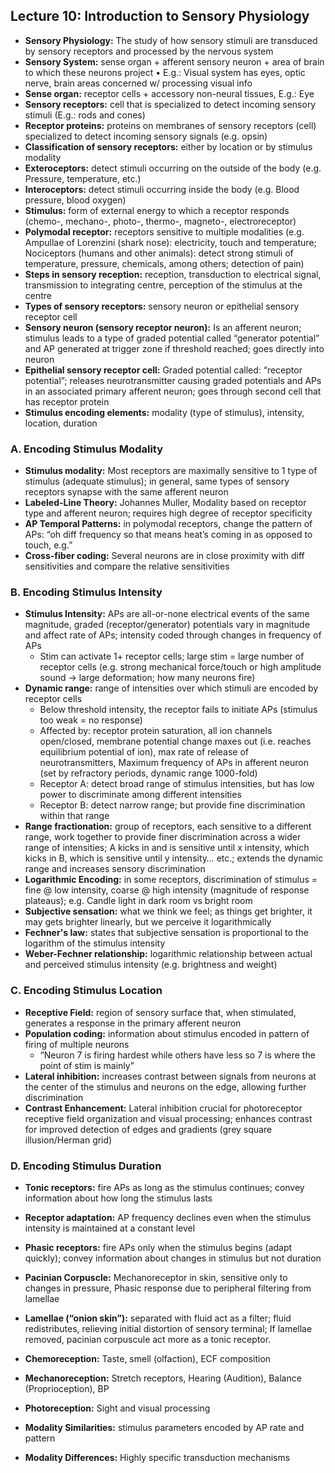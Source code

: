 ## Lecture 10: Introduction to Sensory Physiology
* **Sensory Physiology:** The study of how sensory stimuli are transduced by sensory receptors and processed by the nervous system
* **Sensory System:** sense organ + afferent sensory neuron + area of brain to which these neurons project
  •	E.g.: Visual system has eyes, optic nerve, brain areas concerned w/ processing visual info
* **Sense organ:** receptor cells + accessory non-neural tissues, E.g.: Eye
* **Sensory receptors:** cell that is specialized to detect incoming sensory stimuli (E.g.: rods and cones)
* **Receptor proteins:** proteins on membranes of sensory receptors (cell) specialized to detect incoming sensory signals (e.g. opsin)
* **Classification of sensory receptors:** either by location or by stimulus modality
* **Exteroceptors:** detect stimuli occurring on the outside of the body (e.g. Pressure, temperature, etc.)
* **Interoceptors:** detect stimuli occurring inside the body (e.g. Blood pressure, blood oxygen)
* **Stimulus:** form of external energy to which a receptor responds (chemo-, mechano-, photo-, thermo-, magneto-, electroreceptor)
* **Polymodal receptor:** receptors sensitive to multiple modalities (e.g. Ampullae of Lorenzini (shark nose): electricity, touch and temperature; Nociceptors (humans and other animals): detect strong stimuli of temperature, pressure, chemicals, among others; detection of pain)
* **Steps in sensory reception:** reception, transduction to electrical signal, transmission to integrating centre, perception of the stimulus at the centre
* **Types of sensory receptors:** sensory neuron or epithelial sensory receptor cell
* **Sensory neuron (sensory receptor neuron):** Is an afferent neuron; stimulus leads to a type of graded potential called “generator potential” and AP generated at trigger zone if threshold reached; goes directly into neuron
* **Epithelial sensory receptor cell:** Graded potential called: “receptor potential”; releases neurotransmitter causing graded potentials and APs in an associated primary afferent neuron; goes through second cell that has receptor protein
* **Stimulus encoding elements:** modality (type of stimulus), intensity, location, duration
### A. Encoding Stimulus Modality
* **Stimulus modality:** Most receptors are maximally sensitive to 1 type of stimulus (adequate stimulus); in general, same types of sensory receptors synapse with the same afferent neuron
* **Labeled-Line Theory:** Johannes Muller, Modality based on receptor type and afferent neuron; requires high degree of receptor specificity
* **AP Temporal Patterns:** in polymodal receptors, change the pattern of APs: “oh diff frequency so that means heat’s coming in as opposed to touch, e.g.”
* **Cross-fiber coding:** Several neurons are in close proximity with diff sensitivities and compare the relative sensitivities
### B. Encoding Stimulus Intensity
* **Stimulus Intensity:** APs are all-or-none electrical events of the same magnitude, graded (receptor/generator) potentials vary in magnitude and affect rate of APs; intensity coded through changes in frequency of APs
  -	Stim can activate 1+ receptor cells; large stim = large number of receptor cells (e.g. strong mechanical force/touch or high amplitude sound -> large deformation; how many neurons fire)
* **Dynamic range:** range of intensities over which stimuli are encoded by receptor cells
  *	Below threshold intensity, the receptor fails to initiate APs (stimulus too weak = no response)
  * Affected by: receptor protein saturation, all ion channels open/closed, membrane potential change maxes out (i.e. reaches equilibrium potential of ion), max rate of release of neurotransmitters, Maximum frequency of APs in afferent neuron (set by refractory periods, dynamic range 1000-fold)
  * Receptor A: detect broad range of stimulus intensities, but has low power to discriminate among different intensities
  * Receptor B: detect narrow range; but provide fine discrimination within that range
* **Range fractionation:** group of receptors, each sensitive to a different range, work together to provide finer discrimination across a wider range of intensities; A kicks in and is sensitive until x intensity, which kicks in B, which is sensitive until y intensity… etc.; extends the dynamic range and increases sensory discrimination
* **Logarithmic Encoding:** in some receptors, discrimination of stimulus = fine @ low intensity, coarse @ high intensity (magnitude of response plateaus); e.g. Candle light in dark room vs bright room
* **Subjective sensation:** what we think we feel; as things get brighter, it may gets brighter linearly, but we perceive it logarithmically
* **Fechner's law:** states that subjective sensation is proportional to the logarithm of the stimulus intensity
* **Weber-Fechner relationship:** logarithmic relationship between actual and perceived stimulus intensity (e.g. brightness and weight)
### C. Encoding Stimulus Location
* **Receptive Field:** region of sensory surface that, when stimulated, generates a response in the primary afferent neuron
* **Population coding:** information about stimulus encoded in pattern of firing of multiple neurons
  -	“Neuron 7 is firing hardest while others have less so 7 is where the point of stim is mainly”
* **Lateral inhibition:** increases contrast between signals from neurons at the center of the stimulus and neurons on the edge, allowing further discrimination
* **Contrast Enhancement:** Lateral inhibition crucial for photoreceptor receptive field organization and visual processing; enhances contrast for improved detection of edges and gradients (grey square illusion/Herman grid)
### D. Encoding Stimulus Duration
* **Tonic receptors:** fire APs as long as the stimulus continues; convey information about how long the stimulus lasts
* **Receptor adaptation:** AP frequency declines even when the stimulus intensity is maintained at a constant level
* **Phasic receptors:** fire APs only when the stimulus begins (adapt quickly); convey information about changes in stimulus but not duration 
* **Pacinian Corpuscle:** Mechanoreceptor in skin, sensitive only to changes in pressure, Phasic response due to peripheral filtering from lamellae
* **Lamellae (“onion skin”):** separated with fluid act as a filter; fluid redistributes, relieving initial distortion of sensory terminal; If lamellae removed, pacinian corpuscule act more as a tonic receptor.

* **Chemoreception:** Taste, smell (olfaction), ECF composition
* **Mechanoreception:** Stretch receptors, Hearing (Audition), Balance (Proprioception), BP
* **Photoreception:** Sight and visual processing
* **Modality Similarities:** stimulus parameters encoded by AP rate and pattern
* **Modality Differences:** Highly specific transduction mechanisms
